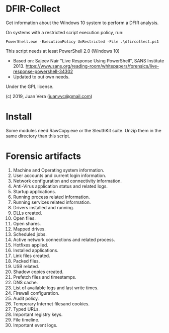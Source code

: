 # DFIR-Collect

Get information about the Windows 10 system to perform a DFIR analysis.

On systems with a restricted script execution policy, run:

```
PowerShell.exe -ExecutionPolicy UnRestricted -File .\dfircollect.ps1
```

This script needs at lesat PowerShell 2.0 (Windows 10)

- Based on:  Sajeev Nair "Live Response Using PowerShell", SANS Institute 2013. <https://www.sans.org/reading-room/whitepapers/forensics/live-response-powershell-34302>
- Updated to out own needs.

Under the GPL license.

(c) 2019, Juan Vera (juanvvc@gmail.com)

# Install

Some modules need RawCopy.exe or the SleuthKit suite. Unzip them in the same directory than this script.

# Forensic artifacts

01. Machine and Operating system information.
02. User accounts and current login information.
03. Network configuration and connectivity information.
04. Anti-Virus application status and related logs.
05. Startup applications.
06. Running process related information.
07. Running services related information.
08. Drivers installed and running.
09. DLLs created.
10. Open files.
11. Open shares.
12. Mapped drives.
13. Scheduled jobs.
14. Active network connections and related process.
15. Hotfixes applied.
16. Installed applications.
17. Link files created.
18. Packed files.
19. USB related.
20. Shadow copies created.
21. Prefetch files and timestamps.
22. DNS cache.
23. List of available logs and last write times.
24. Firewall configuration.
25. Audit policy.
26. Temporary Internet filesand cookies.
27. Typed URLs.
28. Important registry keys.
29. File timeline.
30. Important event logs.